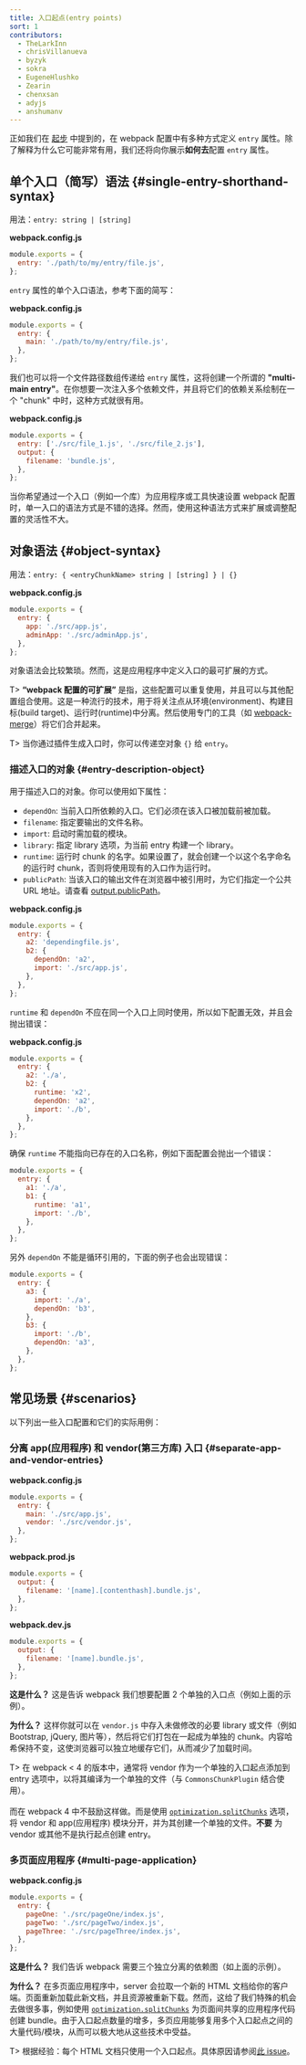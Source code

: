 ```yaml
---
title: 入口起点(entry points)
sort: 1
contributors:
  - TheLarkInn
  - chrisVillanueva
  - byzyk
  - sokra
  - EugeneHlushko
  - Zearin
  - chenxsan
  - adyjs
  - anshumanv
---
```


正如我们在 [起步](/guides/getting-started/#using-a-configuration) 中提到的，在 webpack 配置中有多种方式定义 `entry` 属性。除了解释为什么它可能非常有用，我们还将向你展示**如何去**配置 `entry` 属性。

## 单个入口（简写）语法 {#single-entry-shorthand-syntax}

用法：`entry: string | [string]`

**webpack.config.js**

```javascript
module.exports = {
  entry: './path/to/my/entry/file.js',
};
```

`entry` 属性的单个入口语法，参考下面的简写：

**webpack.config.js**

```javascript
module.exports = {
  entry: {
    main: './path/to/my/entry/file.js',
  },
};
```

我们也可以将一个文件路径数组传递给 `entry` 属性，这将创建一个所谓的 **"multi-main entry"**。在你想要一次注入多个依赖文件，并且将它们的依赖关系绘制在一个 "chunk" 中时，这种方式就很有用。

**webpack.config.js**

```javascript
module.exports = {
  entry: ['./src/file_1.js', './src/file_2.js'],
  output: {
    filename: 'bundle.js',
  },
};
```

当你希望通过一个入口（例如一个库）为应用程序或工具快速设置 webpack 配置时，单一入口的语法方式是不错的选择。然而，使用这种语法方式来扩展或调整配置的灵活性不大。

## 对象语法 {#object-syntax}

用法：`entry: { <entryChunkName> string | [string] } | {}`

**webpack.config.js**

```javascript
module.exports = {
  entry: {
    app: './src/app.js',
    adminApp: './src/adminApp.js',
  },
};
```

对象语法会比较繁琐。然而，这是应用程序中定义入口的最可扩展的方式。

T> **“webpack 配置的可扩展”** 是指，这些配置可以重复使用，并且可以与其他配置组合使用。这是一种流行的技术，用于将关注点从环境(environment)、构建目标(build target)、运行时(runtime)中分离。然后使用专门的工具（如 [webpack-merge](https://github.com/survivejs/webpack-merge)）将它们合并起来。

T> 当你通过插件生成入口时，你可以传递空对象 `{}` 给 `entry`。

### 描述入口的对象 {#entry-description-object}

用于描述入口的对象。你可以使用如下属性：

- `dependOn`: 当前入口所依赖的入口。它们必须在该入口被加载前被加载。
- `filename`: 指定要输出的文件名称。
- `import`: 启动时需加载的模块。
- `library`: 指定 library 选项，为当前 entry 构建一个 library。
- `runtime`: 运行时 chunk 的名字。如果设置了，就会创建一个以这个名字命名的运行时 chunk，否则将使用现有的入口作为运行时。
- `publicPath`: 当该入口的输出文件在浏览器中被引用时，为它们指定一个公共 URL 地址。请查看 [output.publicPath](/configuration/output/#outputpublicpath)。

**webpack.config.js**

```javascript
module.exports = {
  entry: {
    a2: 'dependingfile.js',
    b2: {
      dependOn: 'a2',
      import: './src/app.js',
    },
  },
};
```

`runtime` 和 `dependOn` 不应在同一个入口上同时使用，所以如下配置无效，并且会抛出错误：

**webpack.config.js**

```javascript
module.exports = {
  entry: {
    a2: './a',
    b2: {
      runtime: 'x2',
      dependOn: 'a2',
      import: './b',
    },
  },
};
```

确保 `runtime` 不能指向已存在的入口名称，例如下面配置会抛出一个错误：

```javascript
module.exports = {
  entry: {
    a1: './a',
    b1: {
      runtime: 'a1',
      import: './b',
    },
  },
};
```

另外 `dependOn` 不能是循环引用的，下面的例子也会出现错误：

```javascript
module.exports = {
  entry: {
    a3: {
      import: './a',
      dependOn: 'b3',
    },
    b3: {
      import: './b',
      dependOn: 'a3',
    },
  },
};
```

## 常见场景 {#scenarios}

以下列出一些入口配置和它们的实际用例：

### 分离 app(应用程序) 和 vendor(第三方库) 入口 {#separate-app-and-vendor-entries}

**webpack.config.js**

```javascript
module.exports = {
  entry: {
    main: './src/app.js',
    vendor: './src/vendor.js',
  },
};
```

**webpack.prod.js**

```javascript
module.exports = {
  output: {
    filename: '[name].[contenthash].bundle.js',
  },
};
```

**webpack.dev.js**

```javascript
module.exports = {
  output: {
    filename: '[name].bundle.js',
  },
};
```

**这是什么？** 这是告诉 webpack 我们想要配置 2 个单独的入口点（例如上面的示例）。

**为什么？** 这样你就可以在 `vendor.js` 中存入未做修改的必要 library 或文件（例如 Bootstrap, jQuery, 图片等），然后将它们打包在一起成为单独的 chunk。内容哈希保持不变，这使浏览器可以独立地缓存它们，从而减少了加载时间。

T> 在 webpack < 4 的版本中，通常将 vendor 作为一个单独的入口起点添加到 entry 选项中，以将其编译为一个单独的文件（与 `CommonsChunkPlugin` 结合使用）。<br><br>而在 webpack 4 中不鼓励这样做。而是使用 [`optimization.splitChunks`](/configuration/optimization/#optimizationsplitchunks) 选项，将 vendor 和 app(应用程序) 模块分开，并为其创建一个单独的文件。**不要** 为 vendor 或其他不是执行起点创建 entry。

### 多页面应用程序 {#multi-page-application}

**webpack.config.js**

```javascript
module.exports = {
  entry: {
    pageOne: './src/pageOne/index.js',
    pageTwo: './src/pageTwo/index.js',
    pageThree: './src/pageThree/index.js',
  },
};
```

**这是什么？** 我们告诉 webpack 需要三个独立分离的依赖图（如上面的示例）。

**为什么？** 在多页面应用程序中，server 会拉取一个新的 HTML 文档给你的客户端。页面重新加载此新文档，并且资源被重新下载。然而，这给了我们特殊的机会去做很多事，例如使用 [`optimization.splitChunks`](/configuration/optimization/#optimizationsplitchunks) 为页面间共享的应用程序代码创建 bundle。由于入口起点数量的增多，多页应用能够复用多个入口起点之间的大量代码/模块，从而可以极大地从这些技术中受益。

T> 根据经验：每个 HTML 文档只使用一个入口起点。具体原因请参阅[此 issue](https://bundlers.tooling.report/code-splitting/multi-entry/#webpack)。
